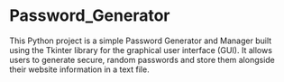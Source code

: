 # Password_Generator
This Python project is a simple Password Generator and Manager built using the Tkinter library for the graphical user interface (GUI). It allows users to generate secure, random passwords and store them alongside their website information in a text file.
